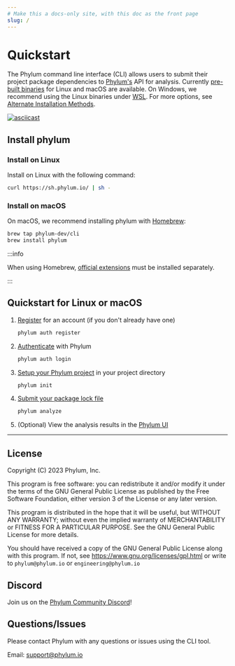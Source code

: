 ```yaml
---
# Make this a docs-only site, with this doc as the front page
slug: /
---
```


# Quickstart

The Phylum command line interface (CLI) allows users to submit their project package dependencies to [Phylum's](https://phylum.io) API for analysis. Currently [pre-built binaries](https://github.com/phylum-dev/cli/releases) for Linux and macOS are available. On Windows, we recommend using the Linux binaries under [WSL](https://learn.microsoft.com/en-us/windows/wsl/). For more options, see [Alternate Installation Methods](./alternate_install.md).

[![asciicast](https://asciinema.org/a/431262.svg)](https://asciinema.org/a/431262)

## Install phylum

### Install on Linux

Install on Linux with the following command:

```sh
curl https://sh.phylum.io/ | sh -
```

### Install on macOS

On macOS, we recommend installing phylum with [Homebrew](https://brew.sh/):

```sh
brew tap phylum-dev/cli
brew install phylum
```

:::info

When using Homebrew, [official extensions][] must be installed separately.

:::

[official extensions]: https://github.com/phylum-dev/cli/tree/main/extensions

## Quickstart for Linux or macOS

1. [Register](./commands/phylum_auth_register.md) for an account (if you don't already have one)

   ```sh
   phylum auth register
   ```

2. [Authenticate](./commands/phylum_auth_login.md) with Phylum

   ```sh
   phylum auth login
   ```

3. [Setup your Phylum project](./commands/phylum_init.md) in your project directory

   ```sh
   phylum init
   ```

4. [Submit your package lock file](./commands/phylum_analyze.md)

   ```sh
   phylum analyze
   ```

5. (Optional) View the analysis results in the [Phylum UI](https://app.phylum.io/auth/login)

---
## License

Copyright (C) 2023  Phylum, Inc.

This program is free software: you can redistribute it and/or modify it under
the terms of the GNU General Public License as published by the Free Software
Foundation, either version 3 of the License or any later version.

This program is distributed in the hope that it will be useful, but WITHOUT
ANY WARRANTY; without even the implied warranty of MERCHANTABILITY or FITNESS
FOR A PARTICULAR PURPOSE. See the GNU General Public License for more details.

You should have received a copy of the GNU General Public License along with
this program. If not, see <https://www.gnu.org/licenses/gpl.html> or write to
`phylum@phylum.io` or `engineering@phylum.io`

## Discord

Join us on the [Phylum Community Discord](https://discord.gg/c9QnknWxm3)!

## Questions/Issues

Please contact Phylum with any questions or issues using the CLI tool.

Email: <support@phylum.io>
